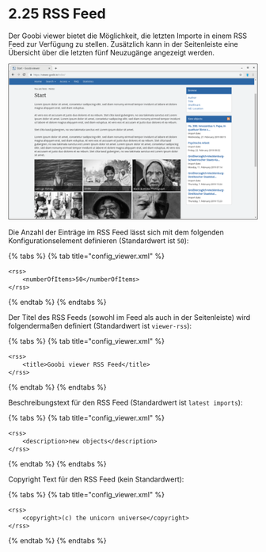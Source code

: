 # 2.25 RSS Feed

Der Goobi viewer bietet die Möglichkeit, die letzten Importe in einem RSS Feed zur Verfügung zu stellen. Zusätzlich kann in der Seitenleiste eine Übersicht über die letzten fünf Neuzugänge angezeigt werden.

![Neuzug&#xE4;nge auf der Startseite](../.gitbook/assets/2.25.png)

Die Anzahl der Einträge im RSS Feed lässt sich mit dem folgenden Konfigurationselement definieren \(Standardwert ist `50`\):

{% tabs %}
{% tab title="config\_viewer.xml" %}
```markup
<rss>
    <numberOfItems>50</numberOfItems>
</rss>
```
{% endtab %}
{% endtabs %}

Der Titel des RSS Feeds \(sowohl im Feed als auch in der Seitenleiste\) wird folgendermaßen definiert \(Standardwert ist `viewer-rss`\):

{% tabs %}
{% tab title="config\_viewer.xml" %}
```markup
<rss>
    <title>Goobi viewer RSS Feed</title>
</rss>
```
{% endtab %}
{% endtabs %}

Beschreibungstext für den RSS Feed \(Standardwert ist `latest imports`\):

{% tabs %}
{% tab title="config\_viewer.xml" %}
```markup
<rss>
    <description>new objects</description>
</rss>
```
{% endtab %}
{% endtabs %}

Copyright Text für den RSS Feed \(kein Standardwert\): 

{% tabs %}
{% tab title="config\_viewer.xml" %}
```markup
<rss>
    <copyright>(c) the unicorn universe</copyright>
</rss>
```
{% endtab %}
{% endtabs %}



